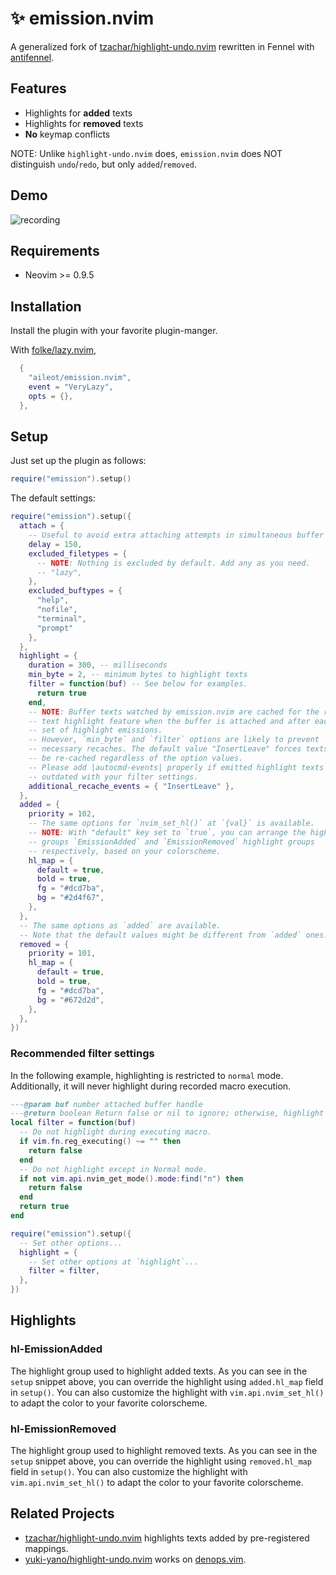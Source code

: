 # ✨ emission.nvim

A generalized fork of
[tzachar/highlight-undo.nvim]
rewritten in Fennel with
[antifennel].

## Features

- Highlights for **added** texts
- Highlights for **removed** texts
- **No** keymap conflicts

NOTE: Unlike `highlight-undo.nvim` does, `emission.nvim` does NOT distinguish
`undo`/`redo`, but only `added`/`removed`.

## Demo

<!-- TODO: Replace demo with asciinema -->

![recording](https://github.com/tzachar/highlight-undo.nvim/assets/4946827/81b85a3b-b563-4e97-b4e1-7a48d0d2f912)

## Requirements

- Neovim >= 0.9.5

## Installation

Install the plugin with your favorite plugin-manger.

With [folke/lazy.nvim],

```lua
  {
    "aileot/emission.nvim",
    event = "VeryLazy",
    opts = {},
  },
```

## Setup

Just set up the plugin as follows:

```lua
require("emission").setup()
```

The default settings:

```lua
require("emission").setup({
  attach = {
    -- Useful to avoid extra attaching attempts in simultaneous buffer editing such as `:bufdo` or `:cdo`.
    delay = 150,
    excluded_filetypes = {
      -- NOTE: Nothing is excluded by default. Add any as you need.
      -- "lazy",
    },
    excluded_buftypes = {
      "help",
      "nofile",
      "terminal",
      "prompt"
    },
  },
  highlight = {
    duration = 300, -- milliseconds
    min_byte = 2, -- minimum bytes to highlight texts
    filter = function(buf) -- See below for examples.
      return true
    end,
    -- NOTE: Buffer texts watched by emission.nvim are cached for the removed
    -- text highlight feature when the buffer is attached and after each
    -- set of highlight emissions.
    -- However, `min_byte` and `filter` options are likely to prevent
    -- necessary recaches. The default value "InsertLeave" forces texts to
    -- be re-cached regardless of the option values.
    -- Please add |autocmd-events| properly if emitted highlight texts are
    -- outdated with your filter settings.
    additional_recache_events = { "InsertLeave" },
  },
  added = {
    priority = 102,
    -- The same options for `nvim_set_hl()` at `{val}` is available.
    -- NOTE: With "default" key set to `true`, you can arrange the highlight
    -- groups `EmissionAdded` and `EmissionRemoved` highlight groups
    -- respectively, based on your colorscheme.
    hl_map = {
      default = true,
      bold = true,
      fg = "#dcd7ba",
      bg = "#2d4f67",
    },
  },
  -- The same options as `added` are available.
  -- Note that the default values might be different from `added` ones.
  removed = {
    priority = 101,
    hl_map = {
      default = true,
      bold = true,
      fg = "#dcd7ba",
      bg = "#672d2d",
    },
  },
})
```

### Recommended filter settings

In the following example, highlighting is restricted to `normal` mode.
Additionally, it will never highlight during recorded macro execution.

```lua
---@param buf number attached buffer handle
---@return boolean Return false or nil to ignore; otherwise, highlight texts
local filter = function(buf)
  -- Do not highlight during executing macro.
  if vim.fn.reg_executing() ~= "" then
    return false
  end
  -- Do not highlight except in Normal mode.
  if not vim.api.nvim_get_mode().mode:find("n") then
    return false
  end
  return true
end

require("emission").setup({
  -- Set other options...
  highlight = {
    -- Set other options at `highlight`...
    filter = filter,
  },
})
```

## Highlights

### hl-EmissionAdded

The highlight group used to highlight added texts.
As you can see in the `setup` snippet above, you can override the highlight
using `added.hl_map` field in `setup()`.
You can also customize the highlight with `vim.api.nvim_set_hl()`
to adapt the color to your favorite colorscheme.

### hl-EmissionRemoved

The highlight group used to highlight removed texts.
As you can see in the `setup` snippet above, you can override the highlight
using `removed.hl_map` field in `setup()`.
You can also customize the highlight with `vim.api.nvim_set_hl()`
to adapt the color to your favorite colorscheme.

## Related Projects

- [tzachar/highlight-undo.nvim]
  highlights texts added by pre-registered mappings.
- [yuki-yano/highlight-undo.nvim]
  works on [denops.vim].

[antifennel]: https://git.sr.ht/~technomancy/antifennel
[denops.vim]: https://github.com/vim-denops/denops.vim
[folke/lazy.nvim]: https://github.com/folke/lazy.nvim
[tzachar/highlight-undo.nvim]: https://github.com/tzachar/highlight-undo.nvim
[yuki-yano/highlight-undo.nvim]: https://github.com/yuki-yano/highlight-undo.nvim
